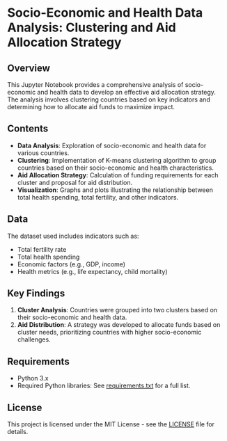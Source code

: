 # Socio-Economic and Health Data Analysis: Clustering and Aid Allocation Strategy

## Overview

This Jupyter Notebook provides a comprehensive analysis of socio-economic and health data to develop an effective aid allocation strategy. The analysis involves clustering countries based on key indicators and determining how to allocate aid funds to maximize impact.

## Contents

- **Data Analysis**: Exploration of socio-economic and health data for various countries.
- **Clustering**: Implementation of K-means clustering algorithm to group countries based on their socio-economic and health characteristics.
- **Aid Allocation Strategy**: Calculation of funding requirements for each cluster and proposal for aid distribution.
- **Visualization**: Graphs and plots illustrating the relationship between total health spending, total fertility, and other indicators.

## Data

The dataset used includes indicators such as:
- Total fertility rate
- Total health spending
- Economic factors (e.g., GDP, income)
- Health metrics (e.g., life expectancy, child mortality)

## Key Findings

1. **Cluster Analysis**: Countries were grouped into two clusters based on their socio-economic and health data.
2. **Aid Distribution**: A strategy was developed to allocate funds based on cluster needs, prioritizing countries with higher socio-economic challenges.

## Requirements

- Python 3.x
- Required Python libraries: See [requirements.txt](requirements.txt) for a full list.

## License

This project is licensed under the MIT License - see the [LICENSE](LICENSE) file for details.